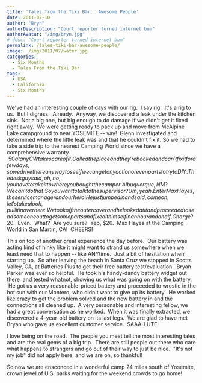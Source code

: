```yaml
---
title: 'Tales from the Tiki Bar:  Awesome People'
date: 2011-07-10
author: "Bryn"
authorDescription: "Court reporter turned internet bum"
authorAvatar: "/img/bryn.jpg"
# desc: "Court reporter turned internet bum"
permalink: /tales-tiki-bar-awesome-people/
image:  /img/2011/07/water.jpg
categories:
  - Six Months
  - Tales From the Tiki Bar
tags:
  - USA
  - California
  - Six Months
---
```

We've had an interesting couple of days with our rig.  I say rig.  It's a rig to us.  But I digress.  Already.  Anyway, we discovered a leak under the kitchen sink.  Not a big one, but big enough to do damage if we didn't get it fixed right away.  We were getting ready to pack up and move from McAlpine Lake campground to near YOSEMITE -- yay!  Glenn investigated and determined where the little leak was and that he couldn't fix it. So we had to take a side trip to the nearest Camping World since we have a comprehensive warranty.  $50 at any CW takes care of it.  Called the place and they're booked and can't fix it for a few days, so we drive there anyway to see if we can get any action or even parts to try to DIY.  The desk guy said, oh, no, you have to take it to where you bought the camper.  Albuquerque, NM?  We can't do that.  So you want to talk to the supervisor?  Um, yeah.  Enter Max Hayes, the service manager and our hero!  He just jumped in and said, come on, let's take a look, pull it in over here.  We took off the outer cover and he looked at it and proceeded to send someone out to get some parts and fixed it himself in an hour and a half.  Charge?  $20.  Even.  What?  Are you sure?  Yep, $20.  Max Hayes at the Camping World in San Martin, CA!  CHEERS!

This on top of another great experience the day before.  Our battery was acting kind of hinky like it might want to strand us somewhere when we least need that to happen -- like ANYtime.  Just a bit of hesitation when starting up.  So after leaving the beach in Santa Cruz we stopped in Scotts Valley, CA, at Batteries Plus to get their free battery test/evaluation.  Bryan Parker was ever so helpful.  He took his handy-dandy battery widget out there  and tested whatnot, showing us what was going on with the battery.  He got us a very reasonable-priced battery and proceeded to wrestle in the hot sun with our Montero, who didn't want to give up its battery.  He worked like crazy to get the problem solved and the new battery in and the connections all cleaned up.  A very personable and interesting fellow, we had a great conversation as he worked.  When it was finally extracted, we discovered a 4-year-old battery on its last legs.  We are glad to have met Bryan who gave us excellent customer service.  SAAA-LUTE!

I love being on the road.  The people you meet tell the most interesting tales and are the real gems of a big trip.  There are still people out there who care what happens to strangers and go out of their way to just be nice.  "It's not my job" did not apply here, and we are oh, so thankful!

So now we are ensconced in a wonderful camp 24 miles south of Yosemite, crown jewel of U.S. parks waiting for the weekend crowds to go home!
